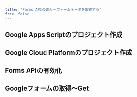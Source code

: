 ```yaml
---
title: "Forms APIの導入〜フォームデータを取得する"
free: false
---
```


## Google Apps Scriptのプロジェクト作成

## Google Cloud Platformのプロジェクト作成

## Forms APIの有効化

## Googleフォームの取得〜Get
